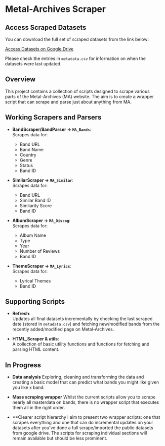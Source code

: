 # Metal-Archives Scraper

## Access Scraped Datasets
You can download the full set of scraped datasets from the link below:

[Access Datasets on Google Drive](https://drive.google.com/drive/u/4/folders/1--6NBR1G9zF5A1Gc1Mbfemd7igncyvbM)

Please check the entries in `metadata.csv` for information on when the datasets were last updated.

## Overview
This project contains a collection of scripts designed to scrape various parts of the Metal-Archives (MA) website. The aim is to create a wrapper script that can scrape and parse just about anything from MA.

## Working Scrapers and Parsers

- **BandScraper/BandParser → `MA_Bands`**:  
  Scrapes data for:
  - Band URL
  - Band Name
  - Country
  - Genre
  - Status
  - Band ID

- **SimilarScraper → `MA_Similar`**:  
  Scrapes data for:
  - Band URL
  - Similar Band ID
  - Similarity Score
  - Band ID

- **AlbumScraper → `MA_Discog`**:  
  Scrapes data for:
  - Album Name
  - Type
  - Year
  - Number of Reviews
  - Band ID

- **ThemeScraper → `MA_Lyrics`**:  
  Scrapes data for:
  - Lyrical Themes
  - Band ID

## Supporting Scripts

- **Refresh**:  
  Updates all final datasets incrementally by checking the last scraped date (stored in `metadata.csv`) and fetching new/modified bands from the recently added/modified page on Metal-Archives.

- **HTML_Scraper & utils**:  
  A collection of basic utility functions and functions for fetching and parsing HTML content.

## In Progress

- **Data analysis**
  Exploring, cleaning and transforming the data and creating a basic model that can predict what bands you might like given you like x band.

- **Mass scraping wrapper**
  Whilst the current scripts allow you to scrape nearly all masterdata on bands, there is no wrapper script that executes them all in the right order.

- **Clearer script hierarchy
  I aim to present two wrapper scripts: one that scrapes everything and one that can do incremental updates on your datasets after you've done a full scrape/imported the public datasets from google drive.
  The scripts for scraping individual sections will remain available but should be less prominent.
  



